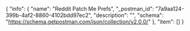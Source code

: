 {
  "info": {
    "name": "Reddit Patch Me Prefs",
    "_postman_id": "7a9aa124-399b-4af2-8860-4102bdd97ec2",
    "description": "",
    "schema": "https://schema.getpostman.com/json/collection/v2.0.0/"
  },
  "item": []
}